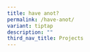 ```yaml
---
title: have anot?
permalink: /have-anot/
variant: tiptap
description: ""
third_nav_title: Projects
---
```

